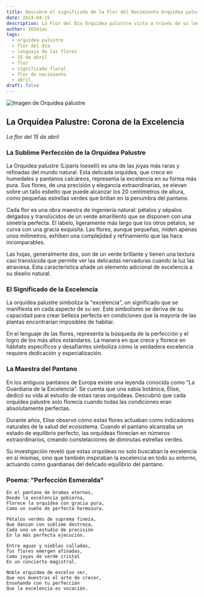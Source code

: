 ```yaml
---
title: Descubre el significado de la Flor del Nacimiento Orquídea palustre del 15 de abril
date: 2024-04-15
description: La Flor del Día Orquídea palustre vista a través de su lenguaje floral e historias
author: 365días
tags:
  - orquídea palustre
  - flor del día
  - lenguaje de las flores
  - 15 de abril
  - flor
  - significado floral
  - flor de nacimiento
  - abril
draft: false
---
```



![Imagen de Orquídea palustre](https://cdn.pixabay.com/photo/2018/04/22/14/37/plant-3341215_960_720.jpg#center#center)


## La Orquídea Palustre: Corona de la Excelencia
*La flor del 15 de abril*

### La Sublime Perfección de la Orquídea Palustre

La Orquídea palustre (Liparis loeselii) es una de las joyas más raras y refinadas del mundo natural. Esta delicada orquídea, que crece en humedales y pantanos calcáreos, representa la excelencia en su forma más pura. Sus flores, de una precisión y elegancia extraordinarias, se elevan sobre un tallo esbelto que puede alcanzar los 20 centímetros de altura, como pequeñas estrellas verdes que brillan en la penumbra del pantano.

Cada flor es una obra maestra de ingeniería natural: pétalos y sépalos delgados y translúcidos de un verde amarillento que se disponen con una simetría perfecta. El labelo, ligeramente más largo que los otros pétalos, se curva con una gracia exquisita. Las flores, aunque pequeñas, miden apenas unos milímetros, exhiben una complejidad y refinamiento que las hace incomparables.

Las hojas, generalmente dos, son de un verde brillante y tienen una textura casi translúcida que permite ver las delicadas nervaduras cuando la luz las atraviesa. Esta característica añade un elemento adicional de excelencia a su diseño natural.

### El Significado de la Excelencia

La orquídea palustre simboliza la "excelencia", un significado que se manifiesta en cada aspecto de su ser. Este simbolismo se deriva de su capacidad para crear belleza perfecta en condiciones que la mayoría de las plantas encontrarían imposibles de habitar.

En el lenguaje de las flores, representa la búsqueda de la perfección y el logro de los más altos estándares. La manera en que crece y florece en hábitats específicos y desafiantes simboliza cómo la verdadera excelencia requiere dedicación y especialización.

### La Maestra del Pantano

En los antiguos pantanos de Europa existe una leyenda conocida como "La Guardiana de la Excelencia". Se cuenta que una sabia botánica, Elise, dedicó su vida al estudio de estas raras orquídeas. Descubrió que cada orquídea palustre solo florecía cuando todas las condiciones eran absolutamente perfectas.

Durante años, Elise observó cómo estas flores actuaban como indicadores naturales de la salud del ecosistema. Cuando el pantano alcanzaba un estado de equilibrio perfecto, las orquídeas florecían en números extraordinarios, creando constelaciones de diminutas estrellas verdes.

Su investigación reveló que estas orquídeas no solo buscaban la excelencia en sí mismas, sino que también inspiraban la excelencia en todo su entorno, actuando como guardianas del delicado equilibrio del pantano.

### Poema: "Perfección Esmeralda"

```
En el pantano de brumas eternas,
Donde la excelencia gobierna,
Florece la orquídea con gracia pura,
Como un sueño de perfecta hermosura.

Pétalos verdes de suprema fineza,
Que danzan con sublime destreza,
Cada uno un estudio de precisión
En la más perfecta ejecución.

Entre aguas y nieblas calladas,
Tus flores emergen afinadas,
Como joyas de verde cristal
En un concierto magistral.

Noble orquídea de excelso ser,
Que nos muestras el arte de crecer,
Enseñando con tu perfección
Que la excelencia es vocación.
```